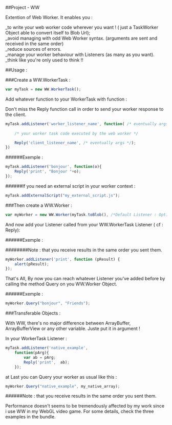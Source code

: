 ##Project - WW 

Extention of Web Worker. It enables you :     

_to write your web worker code wherever you want ! ( just a TaskWorker Object able to convert itself to Blob Url);    
_avoid managing with odd Web Worker syntax. (arguments are sent and received in the same order)    
_reduce sources of errors.    
_manage your worker behaviour with Listeners (as many as you want).   
_think like you're only used to think !!    


##Usage : 


###Create a WW.WorkerTask :
	
```javascript
var myTask = new WW.WorkerTask();
```

Add whatever function to your WorkerTask with function :

Don't miss the Reply function call in order to send your worker response to the client.

```javascript
myTask.addListener('worker_listener_name', function( /* eventually args */){
	
	/* your worker task code executed by the web worker */

	Reply('client_listener_name', /* eventually args */);
})
```

######Exemple :

```javascript
myTask.addListener('bonjour', function(o){
	Reply('print', "Bonjour "+o);
});
```


######If you need an external script in your worker context :

```javascript
myTask.addExternalScript("my_external_script.js");
```


###Then create a WW.Worker :

```javascript
var myWorker = new WW.Worker(myTask.toBlob(), /*Default Listener : Optionnal ,  OnError Function : Optionnal*/);
```

And now add your Listener called from your WW.WorkerTask Listener ( cf : Reply):

######Exemple :

########Note : that you receive results in the same order you sent them.

```javascript
myWorker.addListener('print', function (pResult) {
	alert(pResult);
});
```

That's All, By now you can reach whatever Listener you've added before 
by calling the method Query on you WW.Worker Object. 

######Exemple :

```javascript
myWorker.Query("bonjour", "Friends");
```

###Transferable Objects :

With WW, there's no major difference between ArrayBuffer, ArrayBufferView or any other variable.
Juste put it in argument !

In your WorkerTask Listener :

```javascript
myTask.addListener('native_example',
	function(pArg){
		var ab = pArg;
		Reply('print',  ab);
	});
```

at Last you can Query your worker as usual like this :

```javascript
myWorker.Query("native_example", my_native_array);
```

######Note : that you receive results in the same order you sent them.

Performance doesn't seems to be tremendously affected by my work since i use WW
in my WebGL video game. For some details, check the three examples in the bundle.